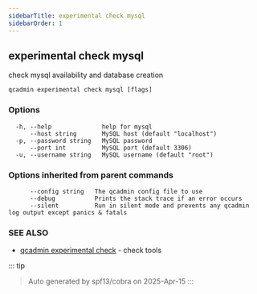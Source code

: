 ```yaml
---
sidebarTitle: experimental check mysql
sidebarOrder: 1
---
```


## experimental check mysql

check mysql availability and database creation

```
qcadmin experimental check mysql [flags]
```

### Options

```
  -h, --help              help for mysql
      --host string       MySQL host (default "localhost")
  -p, --password string   MySQL password
      --port int          MySQL port (default 3306)
  -u, --username string   MySQL username (default "root")
```

### Options inherited from parent commands

```
      --config string   The qcadmin config file to use
      --debug           Prints the stack trace if an error occurs
      --silent          Run in silent mode and prevents any qcadmin log output except panics & fatals
```

### SEE ALSO

* [qcadmin experimental check](experimental_check.md)	 - check tools

::: tip
>Auto generated by spf13/cobra on 2025-Apr-15
:::